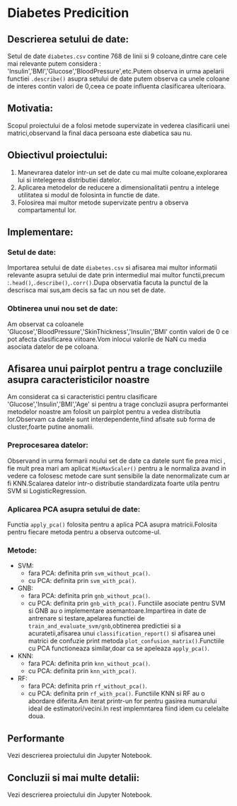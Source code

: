 # Diabetes Predicition

## Descrierea setului de date:

Setul de date `diabetes.csv` contine 768 de linii si 9 coloane,dintre care cele mai relevante putem considera : 'Insulin','BMI','Glucose','BloodPressure',etc.Putem observa in urma apelarii functiei `.describe()` asupra setului de date putem observa ca unele coloane de interes contin valori de 0,ceea ce poate influenta clasificarea ulterioara.

## Motivatia:

Scopul proiectului de a folosi metode supervizate in vederea clasificarii unei matrici,observand la final daca persoana este diabetica sau nu.

## Obiectivul proiectului:

1.  Manevrarea datelor intr-un set de date cu mai multe coloane,explorarea lui si intelegerea distributiei datelor.
2.  Aplicarea metodelor de reducere a dimensionalitatii pentru a intelege utilitatea si modul de folosinta in functie de date.
3.  Folosirea mai multor metode supervizate pentru a observa compartamentul lor.

## Implementare:

### Setul de date:

Importarea setului de date `diabetes.csv` si afisarea mai multor informatii relevante asupra setului de date prin intermediul mai multor functii,precum :`.head()`,`.describe()`,`.corr()`.Dupa observatia facuta la punctul de la descrisca mai sus,am decis sa fac un nou set de date.

### Obtinerea unui nou set de date:

Am observat ca coloanele 'Glucose','BloodPressure','SkinThickness','Insulin','BMI' contin valori de 0 ce pot afecta clasificarea viitoare.Vom inlocui valorile de NaN cu media asociata datelor de pe coloana.

## Afisarea unui pairplot pentru a trage concluziile asupra caracteristicilor noastre

Am considerat ca si caracteristici pentru clasificare 'Glucose','Insulin','BMI','Age' si pentru a trage concluzii asupra performantei metodelor noastre am folosit un pairplot pentru a vedea distributia lor.Observam ca datele sunt interdependente,fiind afisate sub forma de cluster,foarte putine anomalii.

### Preprocesarea datelor:

Observand in urma formarii noului set de date ca datele sunt fie prea mici , fie mult prea mari am aplicat `MinMaxScaler()` pentru a le normaliza avand in vedere ca folosesc metode care sunt sensibile la date nenormalizate cum ar fi KNN.Scalarea datelor intr-o distributie standardizata foarte utila pentru SVM si LogisticRegression.

### Aplicarea PCA asupra setului de date:

Functia `apply_pca()` folosita pentru a aplica PCA asupra matricii.Folosita pentru fiecare metoda pentru a observa outcome-ul.

### Metode:

- SVM:
  - fara PCA: definita prin `svm_without_pca()`.
  - cu PCA: definita prin `svm_with_pca()`.
- GNB:
  - fara PCA: definita prin `gnb_without_pca()`.
  - cu PCA: definita prin `gnb_with_pca()`.
Functiile asociate pentru SVM si GNB au o implementare asemantoare.Impartirea in date de antrenare si testare,apelarea functiei de `train_and_evaluate_svm/gnb`,obtinerea predictiei si a acuratetii,afisarea unui `classification_report()` si afisarea unei matrici de confuzie print metoda `plot_confusion_matrix()`.Functiile cu PCA functioneaza similar,doar ca se apeleaza `apply_pca()`.
- KNN:
  - fara PCA: definita prin `knn_without_pca()`.
  - cu PCA: definita prin `knn_with_pca()`.
- RF:
  - fara PCA: definita prin `rf_without_pca()`.
  - cu PCA: definita prin `rf_with_pca()`.
Functiile KNN si RF au o abordare diferita.Am iterat printr-un for pentru gasirea numarului ideal de estimatori/vecini.In rest implemntarea fiind idem cu celelalte doua.

## Performante

Vezi descrierea proiectului din Jupyter Notebook.

## Concluzii si mai multe detalii:

Vezi descrierea proiectului din Jupyter Notebook.
